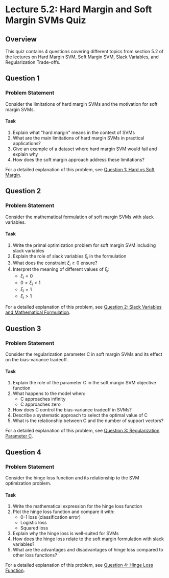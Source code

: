 # Lecture 5.2: Hard Margin and Soft Margin SVMs Quiz

## Overview
This quiz contains 4 questions covering different topics from section 5.2 of the lectures on Hard Margin SVM, Soft Margin SVM, Slack Variables, and Regularization Trade-offs.

## Question 1

### Problem Statement
Consider the limitations of hard margin SVMs and the motivation for soft margin SVMs.

#### Task
1. Explain what "hard margin" means in the context of SVMs
2. What are the main limitations of hard margin SVMs in practical applications?
3. Give an example of a dataset where hard margin SVM would fail and explain why
4. How does the soft margin approach address these limitations?

For a detailed explanation of this problem, see [Question 1: Hard vs Soft Margin](L5_2_1_explanation.md).

## Question 2

### Problem Statement
Consider the mathematical formulation of soft margin SVMs with slack variables.

#### Task
1. Write the primal optimization problem for soft margin SVM including slack variables
2. Explain the role of slack variables $\xi_i$ in the formulation
3. What does the constraint $\xi_i \geq 0$ ensure?
4. Interpret the meaning of different values of $\xi_i$:
   - $\xi_i = 0$
   - $0 < \xi_i < 1$
   - $\xi_i = 1$
   - $\xi_i > 1$

For a detailed explanation of this problem, see [Question 2: Slack Variables and Mathematical Formulation](L5_2_2_explanation.md).

## Question 3

### Problem Statement
Consider the regularization parameter C in soft margin SVMs and its effect on the bias-variance tradeoff.

#### Task
1. Explain the role of the parameter C in the soft margin SVM objective function
2. What happens to the model when:
   - C approaches infinity
   - C approaches zero
3. How does C control the bias-variance tradeoff in SVMs?
4. Describe a systematic approach to select the optimal value of C
5. What is the relationship between C and the number of support vectors?

For a detailed explanation of this problem, see [Question 3: Regularization Parameter C](L5_2_3_explanation.md).

## Question 4

### Problem Statement
Consider the hinge loss function and its relationship to the SVM optimization problem.

#### Task
1. Write the mathematical expression for the hinge loss function
2. Plot the hinge loss function and compare it with:
   - 0-1 loss (classification error)
   - Logistic loss
   - Squared loss
3. Explain why the hinge loss is well-suited for SVMs
4. How does the hinge loss relate to the soft margin formulation with slack variables?
5. What are the advantages and disadvantages of hinge loss compared to other loss functions?

For a detailed explanation of this problem, see [Question 4: Hinge Loss Function](L5_2_4_explanation.md).
